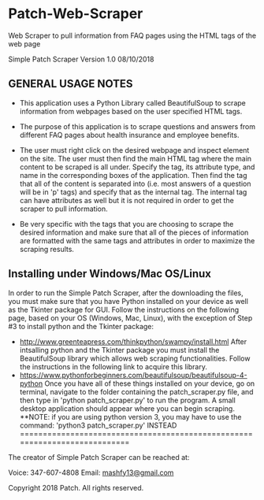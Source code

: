 # Patch-Web-Scraper
Web Scraper to pull information from FAQ pages using the HTML tags of the web page 

Simple Patch Scraper Version 1.0 08/10/2018

GENERAL USAGE NOTES
--------------------------------------------------------------------------

- This application uses a Python Library called BeautifulSoup to 
  scrape information from webpages based on the user specified 
  HTML tags. 
  
- The purpose of this application is to scrape questions and answers
  from different FAQ pages about health insurance and employee benefits.
  
- The user must right click on the desired webpage and inspect element 
  on the site. The user must then find the main HTML tag where the main
  content to be scraped is all under. Specify the tag, its attribute type, 
  and name in the corresponding boxes of the application. Then find the 
  tag that all of the content is separated into (i.e. most answers of a 
  question will be in 'p' tags) and specify that as the internal tag. 
  The internal tag can have attributes as well but it is not required 
  in order to get the scraper to pull information. 
  
- Be very specific with the tags that you are choosing to scrape the 
  desired information and make sure that all of the pieces of 
  information are formatted with the same tags and attributes in order to 
  maximize the scraping results. 
  
Installing under Windows/Mac OS/Linux 
---------------------------------------------------------------------------
In order to run the Simple Patch Scraper, after the downloading the files,
you must make sure that you have Python installed on your device as well as
the Tkinter package for GUI. Follow the instructions on the following page, 
based on your OS (Windows, Mac, Linux), with the exception of Step #3 to 
install python and the Tkinter package:  
- http://www.greenteapress.com/thinkpython/swampy/install.html
After intsalling python and the Tkinter package you must install the 
BeautifulSoup library which allows web scraping functionalities. Follow the 
instructions in the following link to acquire this library. 
- https://www.pythonforbeginners.com/beautifulsoup/beautifulsoup-4-python
Once you have all of these things installed on your device, go on terminal, 
navigate to the folder containing the patch_scraper.py file, and then type 
in 'python patch_scraper.py' to run the program. A small desktop application
should appear where you can begin scraping. 
**NOTE: if you are using python version 3, you may have to use the command:
  'python3 patch_scraper.py' INSTEAD
===========================================================================

The creator of Simple Patch Scraper can be reached at: 

Voice: 347-607-4808
Email: mashfy13@gmail.com

Copyright 2018 Patch. All rights reserved. 
